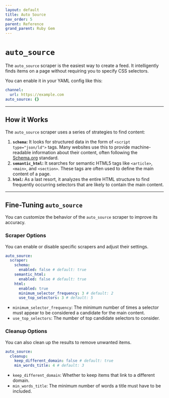 ```yaml
---
layout: default
title: Auto Source
nav_order: 5
parent: Reference
grand_parent: Ruby Gem
---
```


# `auto_source`

The `auto_source` scraper is the easiest way to create a feed. It intelligently finds items on a page without requiring you to specify CSS selectors.

You can enable it in your YAML config like this:

```yaml
channel:
  url: https://example.com
auto_source: {}
```

---

## How it Works

The `auto_source` scraper uses a series of strategies to find content:

1.  **`schema`:** It looks for structured data in the form of `<script type="json/ld">` tags. Many websites use this to provide machine-readable information about their content, often following the [Schema.org](https://schema.org/) standard.
2.  **`semantic_html`:** It searches for semantic HTML5 tags like `<article>`, `<main>`, and `<section>`. These tags are often used to define the main content of a page.
3.  **`html`:** As a last resort, it analyzes the entire HTML structure to find frequently occurring selectors that are likely to contain the main content.

---

## Fine-Tuning `auto_source`

You can customize the behavior of the `auto_source` scraper to improve its accuracy.

### Scraper Options

You can enable or disable specific scrapers and adjust their settings.

```yaml
auto_source:
  scraper:
    schema:
      enabled: false # default: true
    semantic_html:
      enabled: false # default: true
    html:
      enabled: true
      minimum_selector_frequency: 3 # default: 2
      use_top_selectors: 3 # default: 5
```

- `minimum_selector_frequency`: The minimum number of times a selector must appear to be considered a candidate for the main content.
- `use_top_selectors`: The number of top candidate selectors to consider.

### Cleanup Options

You can also clean up the results to remove unwanted items.

```yaml
auto_source:
  cleanup:
    keep_different_domain: false # default: true
    min_words_title: 4 # default: 3
```

- `keep_different_domain`: Whether to keep items that link to a different domain.
- `min_words_title`: The minimum number of words a title must have to be included.
